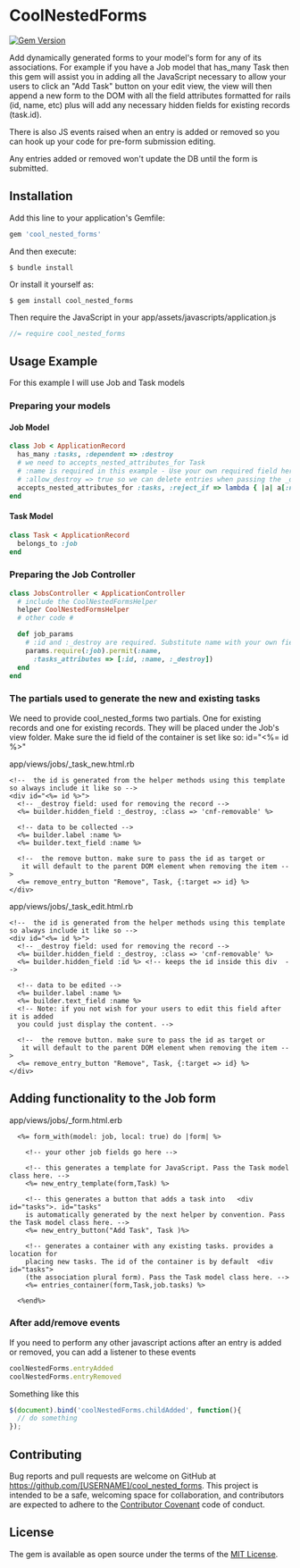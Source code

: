 # CoolNestedForms
[![Gem Version](https://badge.fury.io/rb/cool_nested_forms.svg)](https://badge.fury.io/rb/cool_nested_forms)        

Add dynamically generated forms to your model's form for any of its associations.
For example if you have a Job model that has_many Task then this gem will assist you in adding
all the JavaScript necessary to allow your users to click an "Add Task" button on your edit view,
the view will then append a new form to the DOM with all the field attributes formatted for
rails (id, name, etc) plus will add any necessary hidden fields for existing records (task.id).  

There is also JS events raised when an entry is added or removed so you can hook up your code for
pre-form submission editing.

Any entries added or removed won't update the DB until the form is submitted.

## Installation

Add this line to your application's Gemfile:

```ruby
gem 'cool_nested_forms'
```

And then execute:

    $ bundle install

Or install it yourself as:

    $ gem install cool_nested_forms

Then require the JavaScript in your app/assets/javascripts/application.js
```javascript
//= require cool_nested_forms
```

## Usage Example
For this example I will use Job and Task models

### Preparing your models

#### Job Model
```ruby
class Job < ApplicationRecord
  has_many :tasks, :dependent => :destroy
  # we need to accepts_nested_attributes_for Task
  # :name is required in this example - Use your own required field here or remove the reject_if call
  # :allow_destroy => true so we can delete entries when passing the _destroy field
  accepts_nested_attributes_for :tasks, :reject_if => lambda { |a| a[:name].blank? }, :allow_destroy => true
end
```
#### Task Model
```ruby
class Task < ApplicationRecord
  belongs_to :job
end
```
### Preparing the Job Controller
```ruby
class JobsController < ApplicationController
  # include the CoolNestedFormsHelper
  helper CoolNestedFormsHelper
  # other code #

  def job_params
    # :id and :_destroy are required. Substitute name with your own fields
    params.require(:job).permit(:name,
      :tasks_attributes => [:id, :name, :_destroy])
  end
end
```
### The partials used to generate the new and existing tasks
We need to provide cool_nested_forms two partials. One for existing records and one
for existing records. They will be placed under the Job's view folder. Make sure the
id field of the container is set like so: id="<%= id %>"  

app/views/jobs/_task_new.html.rb
```erb
<!--  the id is generated from the helper methods using this template so always include it like so -->
<div id="<%= id %>">
  <!-- _destroy field: used for removing the record -->
  <%= builder.hidden_field :_destroy, :class => 'cnf-removable' %>

  <!-- data to be collected -->
  <%= builder.label :name %>
  <%= builder.text_field :name %>

  <!--  the remove button. make sure to pass the id as target or
   it will default to the parent DOM element when removing the item -->
  <%= remove_entry_button "Remove", Task, {:target => id} %>
</div>
```
app/views/jobs/_task_edit.html.rb
```erb
<!--  the id is generated from the helper methods using this template so always include it like so -->
<div id="<%= id %>">
  <!-- _destroy field: used for removing the record -->
  <%= builder.hidden_field :_destroy, :class => 'cnf-removable' %>
  <%= builder.hidden_field :id %> <!-- keeps the id inside this div  -->

  <!-- data to be edited -->
  <%= builder.label :name %>
  <%= builder.text_field :name %>
  <!-- Note: if you not wish for your users to edit this field after it is added
  you could just display the content. -->

  <!--  the remove button. make sure to pass the id as target or
   it will default to the parent DOM element when removing the item -->
  <%= remove_entry_button "Remove", Task, {:target => id} %>
</div>
```

## Adding functionality to the Job form
app/views/jobs/_form.html.erb
```erb
  <%= form_with(model: job, local: true) do |form| %>

    <!-- your other job fields go here -->

    <!-- this generates a template for JavaScript. Pass the Task model class here. -->  
    <%= new_entry_template(form,Task) %>

    <!-- this generates a button that adds a task into   <div id="tasks">. id="tasks"
    is automatically generated by the next helper by convention. Pass the Task model class here. -->  
    <%= new_entry_button("Add Task", Task )%>

    <!-- generates a container with any existing tasks. provides a location for
    placing new tasks. The id of the container is by default  <div id="tasks">
    (the association plural form). Pass the Task model class here. -->
    <%= entries_container(form,Task,job.tasks) %>

  <%end%>
```

### After add/remove events
If you need to perform any other javascript actions after an entry is added or
removed, you can add a listener to these events
```javascript
coolNestedForms.entryAdded
coolNestedForms.entryRemoved
```
Something like this
```javascript
$(document).bind('coolNestedForms.childAdded', function(){
  // do something
});
```

## Contributing

Bug reports and pull requests are welcome on GitHub at https://github.com/[USERNAME]/cool_nested_forms. This project is intended to be a safe, welcoming space for collaboration, and contributors are expected to adhere to the [Contributor Covenant](http://contributor-covenant.org) code of conduct.


## License

The gem is available as open source under the terms of the [MIT License](http://opensource.org/licenses/MIT).
